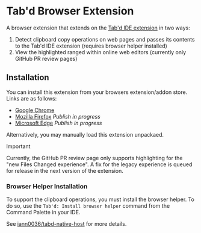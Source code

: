 # Tab'd Browser Extension

A browser extension that extends on the [Tab'd IDE extension](https://github.com/iann0036/tabd) in two ways:

1. Detect clipboard copy operations on web pages and passes its contents to the Tab'd IDE extension (requires browser helper installed)
2. View the highlighted ranged within online web editors (currently only GitHub PR review pages)

## Installation

You can install this extension from your browsers extension/addon store. Links are as follows:

- [Google Chrome](https://chrome.google.com/webstore/detail/tabd/lemjjpeploikbpmkodmmkdjcjodboidn)
- [Mozilla Firefox](https://addons.mozilla.org/en-GB/firefox/addon/tab-d/) *Publish in progress*
- [Microsoft Edge](https://microsoftedge.microsoft.com/addons/detail/nhipdcegeolhecgahdhkcgcbgjhcpbpp) *Publish in progress*

Alternatively, you may manually load this extension unpackaed.

> [!IMPORTANT]  
> Currently, the GitHub PR review page only supports highlighting for the "new Files Changed experience". A fix for the legacy experience is queued for release in the next version of the extension.

### Browser Helper Installation

To support the clipboard operations, you must install the browser helper. To do so, use the `Tab'd: Install browser helper` command from the Command Palette in your IDE.

See [iann0036/tabd-native-host](https://github.com/iann0036/tabd-native-host) for more details.